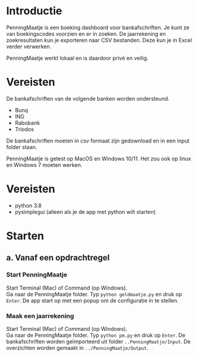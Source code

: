 # Introductie
PenningMaatje is een boeking dashboard voor bankafschriften. Je kunt ze van boekingscodes voorzien en er in zoeken. 
De jaarrekening en zoekresultaten kun je exporteren naar CSV bestanden. Deze kun je in Excel verder verwerken.

PenningMaatje werkt lokaal en is daardoor privé en veilig.

# Vereisten
De bankafschriften van de volgende banken worden ondersteund.
* Bunq
* ING
* Rabobank
* Triodos

De bankafschriften moeten in csv formaat zijn gedownload en in een input folder staan. 

PenningMaatje is getest op MacOS en Windows 10/11. Het zou ook op linux en Windows 7 moeten werken.

# Vereisten
- python 3.8
- pysimplegui (alleen als je de app met python wilt starten)

# Starten
## a. Vanaf een opdrachtregel
### Start PenningMaatje
Start Terminal (Mac) of Command (op Windows).\
Ga naar de PenningMaatje folder. 
Typ `python geldmaatje.py` en druk op `Enter`.
De app start op met een popup om de configuratie in te stellen.
### Maak een jaarrekening
Start Terminal (Mac) of Command (op Windows).\
Ga naar de PenningMaatje folder. 
Typ `python pm.py` en druk op `Enter`.
De bankafschriften worden geïmporteerd uit folder `..PenningMaatje/Input`. 
De overzichten worden gemaakt in `../PenningMaatje/Output`.